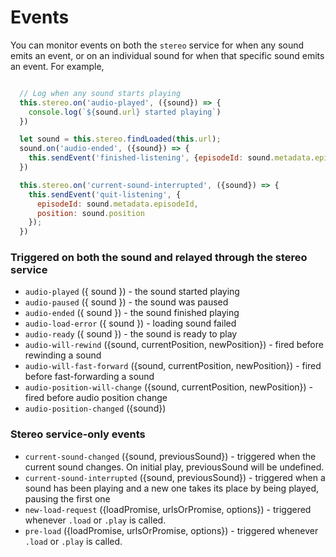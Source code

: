 # Events

You can monitor events on both the `stereo` service for when any sound emits an event, or on an individual sound for when that specific sound emits an event. For example, 

```js

  // Log when any sound starts playing
  this.stereo.on('audio-played', ({sound}) => {
    console.log(`${sound.url} started playing`)
  })

  let sound = this.stereo.findLoaded(this.url);
  sound.on('audio-ended', ({sound}) => {
    this.sendEvent('finished-listening', {episodeId: sound.metadata.episodeId});
  })

  this.stereo.on('current-sound-interrupted', ({sound}) => {
    this.sendEvent('quit-listening', {
      episodeId: sound.metadata.episodeId, 
      position: sound.position
    });
  })
```

### Triggered on both the sound and relayed through the stereo service
- `audio-played` ({ sound }) - the sound started playing
- `audio-paused` ({ sound }) - the sound was paused
- `audio-ended` ({ sound }) - the sound finished playing
- `audio-load-error` ({ sound }) - loading sound failed
- `audio-ready` ({ sound }) - the sound is ready to play
- `audio-will-rewind` ({sound, currentPosition, newPosition}) - fired before rewinding a sound
- `audio-will-fast-forward` ({sound, currentPosition, newPosition}) - fired before fast-forwarding a sound
- `audio-position-will-change` ({sound, currentPosition, newPosition}) - fired before audio position change
- `audio-position-changed` ({sound})

### Stereo service-only events
- `current-sound-changed` ({sound, previousSound}) - triggered when the current sound changes. On initial play, previousSound will be undefined.
- `current-sound-interrupted` ({sound, previousSound}) - triggered when a sound has been playing and a new one takes its place by being played, pausing the first one
- `new-load-request` ({loadPromise, urlsOrPromise, options}) - triggered whenever `.load` or `.play` is called.
- `pre-load` ({loadPromise, urlsOrPromise, options}) - triggered whenever `.load` or `.play` is called.
